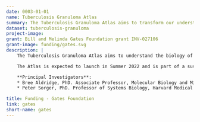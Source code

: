 ```yaml
---
date: 0003-01-01
name: Tuberculosis Granuloma Atlas
summary: The Tuberculosis Granuloma Atlas aims to transform our understanding of TB granulomas by using spatially resolved profiling methods that reveal bacterial, lung and immune cell organization, states, and communication within granulomas of different types.
dataset: tuberculosis-granuloma
project-image:
grant: Bill and Melinda Gates Foundation grant INV-027106
grant-image: funding/gates.svg
description: |
    The Tuberculosis Granuloma Atlas aims to understand the biology of granulomas, sites of chronic lung inflammation shaped by the biology *Mycobacterium tuberculosis* (*Mtb*) and host immune responses. Within a granuloma, Mtb growth is often limited, but this provides a niche from which bacteria can subsequently disseminate. The project also aims to build capacity for digital pathology in low and middle income countries (LIMC) including the eventual deployment of Atlas viewers and analysis modules on cell phones.  As part of the Atlas, LSP investigators are assembling a cloud-based *Tuberculosis Data Resource* that will consolidate a rich collection of imaging and genomic data on TB granulomas and make the data publicly available.

    The Atlas is expected to launch in Summer 2022 and is part of a sustained effort by the [Bill and Melinda Gates Foundation](https://www.gatesfoundation.org/) to understand and ultimately eradicate TB (Funded by Grant INV-027106).

    **Principal Investigators**:
    * Bree Aldridge, PhD. Associate Professor, Molecular Biology and Microbiology, Tufts University School of Medicine
    * Peter Sorger, PhD. Professor of Systems Biology, Harvard Medical School

title: Funding - Gates Foundation
link: gates
short-name: gates
---
```

